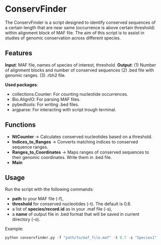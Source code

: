 # ConservFinder
The ConservFinder is a script designed to identify conserved sequences of a certain length that are near same (occurrence is above certain threshold) within alignment block of MAF file. The aim of this script is to assist in studies of genomic conservation across different species.

## Features
**Input**: MAF file, names of species of interest, threshold.
**Output**: (1) Number of alignment blocks and number of conserved sequences (2) .bed file with genomic ranges. (3) .rbh2 file.  

**Used packages**:
- collections.Counter: For counting nucleotide occurrences.
- Bio.AlignIO: For parsing MAF files.
- pybedtools: For writing .bed files.
- argparse: For interacting with script trough terminal.

## Functions

- **NtCounter** -> Calculates conserved nucleotides based on a threshold.
- **Indices_to_Ranges** -> Converts matching indices to conserved sequence ranges.
- **Ranges_to_Coordinates** -> Maps ranges of conserved sequences to their genomic coordinates. Write them in .bed file.
- **Main**

## Usage

Run the script with the following commands:
- **path** to your MAF file (-f),
- **threshold** for conserved nucleotides (-t). The default is 0.6.
- a list of **species/record.id** as in your .maf file (-s),
- a **name** of output file in .bed format that will be saved in current directory (-o).

Example:
```python
python conservfinder.py -f "path/to/maf_file.maf" -t 0.7 -s "Species1" "Species2" "Species2" -o "conserved_regions.bed"
```
